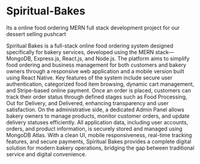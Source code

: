 # Spiritual-Bakes
Its a online food ordering MERN full stack development project for our dessert selling pushcart

Spiritual Bakes is a full-stack online food ordering system designed specifically for bakery
services, developed using the MERN stack—MongoDB, Express.js, React.js, and Node.js.
The platform aims to simplify food ordering and business management for both customers and
bakery owners through a responsive web application and a mobile version built using React
Native.
Key features of the system include secure user authentication, categorized food item
browsing, dynamic cart management, and Stripe-based online payment. Once an order is
placed, customers can track their order status through defined stages such as Food Processing,
Out for Delivery, and Delivered, enhancing transparency and user satisfaction.
On the administrative side, a dedicated Admin Panel allows bakery owners to manage
products, monitor customer orders, and update delivery statuses efficiently. All application
data, including user accounts, orders, and product information, is securely stored and managed
using MongoDB Atlas.
With a clean UI, mobile responsiveness, real-time tracking features, and secure payments,
Spiritual Bakes provides a complete digital solution for modern bakery operations, bridging
the gap between traditional service and digital convenience.
